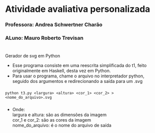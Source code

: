 # Atividade avaliativa personalizada
### Professora: Andrea Schwertner Charão
### ALuno: Mauro Roberto Trevisan
#
Gerador de svg em Python
* Esse programa consiste em uma reescrita simplificada do t1, feito originalmente em Haskell, desta vez em Python.
* Para usar o programa, chame o arquivo no interpretador python, seguido dos argumentos e redirecionando a saída para um .svg

###
    python t3.py <largura> <altura> <cor_1> <cor_2> > <nome_do_arquivo>.svg
###

* Onde:  
largura e altura: são as dimensões da imagem  
cor_1 e cor_2: são as cores da imagem  
nome_do_arquivo: é o nome do arquivo de saída  